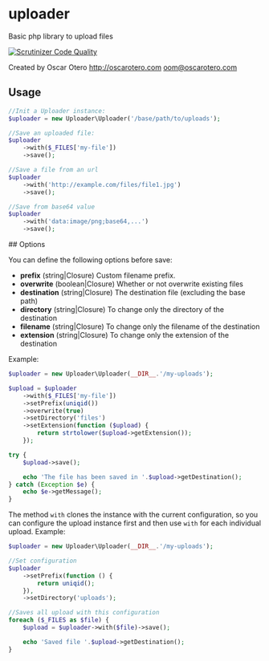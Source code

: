 # uploader

Basic php library to upload files

[![Scrutinizer Code Quality](https://scrutinizer-ci.com/g/oscarotero/uploader/badges/quality-score.png?b=master)](https://scrutinizer-ci.com/g/oscarotero/uploader/?branch=master)

Created by Oscar Otero <http://oscarotero.com> <oom@oscarotero.com>

## Usage

```php
//Init a Uploader instance:
$uploader = new Uploader\Uploader('/base/path/to/uploads');

//Save an uploaded file:
$uploader
	->with($_FILES['my-file'])
	->save();

//Save a file from an url
$uploader
	->with('http://example.com/files/file1.jpg')
	->save();

//Save from base64 value
$uploader
	->with('data:image/png;base64,...')
	->save();
```

## Options

You can define the following options before save:

* **prefix** (string|Closure) Custom filename prefix.
* **overwrite** (boolean|Closure) Whether or not overwrite existing files
* **destination** (string|Closure) The destination file (excluding the base path)
* **directory** (string|Closure) To change only the directory of the destination
* **filename** (string|Closure) To change only the filename of the destination
* **extension** (string|Closure) To change only the extension of the destination

Example:

```php
$uploader = new Uploader\Uploader(__DIR__.'/my-uploads');

$upload = $uploader
	->with($_FILES['my-file'])
	->setPrefix(uniqid())
	->overwrite(true)
	->setDirectory('files')
	->setExtension(function ($upload) {
		return strtolower($upload->getExtension());
	});

try {
	$upload->save();

	echo 'The file has been saved in '.$upload->getDestination();
} catch (Exception $e) {
	echo $e->getMessage();
}
```

The method `with` clones the instance with the current configuration, so you can configure the upload instance first and then use `with` for each individual upload. Example:

```php
$uploader = new Uploader\Uploader(__DIR__.'/my-uploads');

//Set configuration
$uploader
	->setPrefix(function () {
		return uniqid();
	}),
	->setDirectory('uploads');

//Saves all upload with this configuration
foreach ($_FILES as $file) {
	$upload = $uploader->with($file)->save();

	echo 'Saved file '.$upload->getDestination();
}
```
